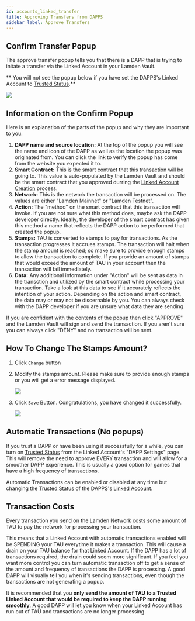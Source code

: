 ```yaml
---
id: accounts_linked_transfer
title: Approving Transfers from DAPPS
sidebar_label: Approve Transfers
---
```


## Confirm Transfer Popup

The approve transfer popup tells you that there is a DAPP that is trying to initate a transfer via the Linked Account in your Lamden Vault.

** You will not see the popup below if you have set the DAPPS's Linked Account to <u>[Trusted Status](/docs/wallet/accounts_linked_create#make-account-trusted)</u>.**

![](/img/wallet/linked_account_transfer.png)

## Information on the Confirm Popup

Here is an explanation of the parts of the popup and why they are important to you:

1. **DAPP name and source location:** At the top of the popup you will see the name and icon of the DAPP as well as the location the popup was originated from. You can click the link to verify the popup has come from the website you expected it to.
2. **Smart Contract:** This is the smart contract that this transaction will be going to. This value is auto-populated by the Lamden Vault and should be the smart contract that you approved durring the <u>[Linked Account Creation](/docs/wallet/accounts_linked_create)</u> process.
3. **Network:** This is the network the transaction will be processed on. The values are either "Lamden Mainnet" or "Lamden Testnet".
4. **Action:** The "method" on the smart contract that this transaction will invoke. If you are not sure what this method does, maybe ask the DAPP developer directly. Ideally, the developer of the smart contract has given this method a name that reflects the DAPP action to be performed that created the popup.
5. **Stamps:** TAU is converted to stamps to pay for transactions. As the transaction progresses it accrues stamps. The transaction will halt when the stamp amount is reached; so make sure to provide enough stamps to allow the transaction to complete. If you provide an amount of stamps that would exceed the amount of TAU in your account then the transaction will fail immediately.
6. **Data:** Any additional information under "Action" will be sent as data in the transction and utilized by the smart contract while processing your transaction. Take a look at this data to see if it accurately reflects the intention of your action. Depending on the action and smart contract, the data may or may not be discernable by you. You can always check with the DAPP developer if you are unsure what data they are sending.

If you are confident with the contents of the popup then click "APPROVE" and the Lamden Vault will sign and send the transaction.
If you aren't sure you can always click "DENY" and no transaction will be sent.

## How To Change The Stamps Amount?

1. Click `Change` button
2. Modify the stamps amount. Please make sure to provide enough stamps or you wiil get a error message displayed.

   ![](/img/wallet/change_stamps_setp_1.png)

3. Click `Save` Button. Congratulations, you have changed it successfully.

   ![](/img/wallet/change_stamps_setp_2.png)

## Automatic Transactions (No popups)

If you trust a DAPP or have been using it successfully for a while, you can turn on <u>[Trusted Status](/docs/wallet/accounts_linked_create#make-account-trusted)</u> from the Linked Account's "DAPP Settings" page. This will remove the need to approve EVERY transaction and will allow for a smoother DAPP experience. This is usually a good option for games that have a high frequency of transactions.

Automatic Transactions can be enabled or disabled at any time but changing the <u>[Trusted Status](/docs/wallet/accounts_linked_create#make-account-trusted)</u> of the DAPPS's <u>[Linked Account](/docs/wallet/accounts_linked_overview)</u>.

## Transaction Costs

Every transaction you send on the Lamden Network costs some amount of TAU to pay the network for processing your transaction.

This means that a Linked Account with automatic transactions enabled will be SPENDING your TAU everytime it makes a transaction. This will cause a drain on your TAU balance for that Linked Account. If the DAPP has a lot of transactions required, the drain could seem more significant. If you feel you want more control you can turn automatic transaction off to get a sense of the amount and frequency of transactions the DAPP is processing. A good DAPP will visually tell you when it's sending transactions, even though the transactions are not generating a popup.

It is recommended that you **only send the amount of TAU to a Trusted Linked Account that would be required to keep the DAPP running smoothly**. A good DAPP will let you know when your Linked Account has run out of TAU and transactions are no longer processing.
